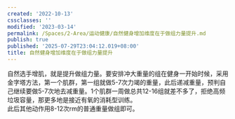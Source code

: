 ```yaml
---
created: '2022-10-13'
cssclasses: ''
modified: '2023-03-14'
permalink: /Spaces/2-Area/运动健康/自然健身增加维度在于做组力量提升.md
publish: true
published: '2025-07-29T23:04:12.019+08:00'
title: 自然健身增加维度在于做组力量提升
---
```

自然选手增肌，就是提升做组力量。要安排冲大重量的组在健身一开始时候，采用金字塔方法，第一个肌群，第一组就做5-7次力竭的重量，此后递减重量，预判自己继续要做5-7次地去减重量。1个肌群一周做总共12-16组就差不多了，拒绝高频垃圾容量，那更多地是接近有氧的消耗型训练。  
此后其他动作用8-12次rm的普通重量做组即可。